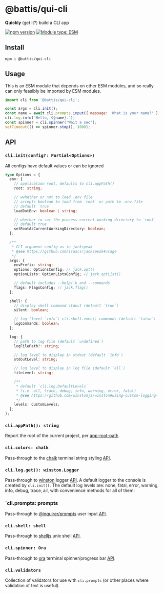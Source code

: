 # @battis/qui-cli

**Quickly** (get it?) build a CLI app

[![npm version](https://badge.fury.io/js/@battis%2Fqui-cli.svg)](https://badge.fury.io/js/@battis%2Fqui-cli)
[![Module type: ESM](https://img.shields.io/badge/module%20type-esm-brightgreen)](https://nodejs.org/api/esm.html)

## Install

`npm i @battis/qui-cli`

## Usage

This is an ESM module that depends on other ESM modules, and so really can only feasibly be imported by ESM modules.

```js
import cli from '@battis/qui-cli';

const args = cli.init();
const name = await cli.prompts.input({ message: 'What is your name?' });
cli.log.info(`Hello, ${name}.`);
const spinner = cli.spinner('Wait a sec');
setTimeout(() => spinner.stop(), 1000);
```

## API

### `cli.init(config?: Partial<Options>)`

All configs have default values or can be ignored

```ts
type Options = {
  env: {
    // application root, defaults to cli.appPath()
    root: string;

    // wwhether or not to load .env file
    // accepts boolean to load from `root` or path to .env file
    // default `true`
    loadDotEnv: boolean | string;

    // whether to set the process current working directory to `root`
    // default true
    setRootAsCurrentWorkingDirectory: boolean;
  };

  /**
   * CLI argument config as in jackspeak
   * @see https://github.com/isaacs/jackspeak#usage
   */
  args: {
    envPrefix: string;
    options: OptionsConfig; // jack.opt()
    optionLists: OptionListsConfig; // jack.optList()

    // default includes --help/-h and --commands
    flags: FlagsConfig; // jack.flag()
  };

  shell: {
    // display shell command stdout (default `true`)
    silent: boolean;

    // log (level `info`) cli.shell.exec() commands (default `false`)
    logCommands: boolean;
  };

  log: {
    // path to log file (default `undefined`)
    logFilePath?: string;

    // log level to display in stdout (default `info`)
    stdoutLevel: string;

    // log level to display in log file (default `all`)
    fileLevel: string;

    /**
     * default `cli.log.DefaultLevels`
     * (i.e. all, trace, debug, info, warning, error, fatal)
     * @see https://github.com/winstonjs/winston#using-custom-logging-levels
     */
    levels: CustomLevels;
  };
};
```

### `cli.appPath(): string`

Report the root of the current project, per [app-root-path](https://www.npmjs.com/package/app-root-path).

### `cli.colors: chalk`

Pass-through to the [chalk](https://www.npmjs.com/package/chalk) terminal string styling [API](https://github.com/chalk/chalk#usage).

### `cli.log.get(): winston.Logger`

Pass-through to [winston](https://www.npmjs.com/package/winston) logger [API](https://github.com/winstonjs/winston#usage). A default logger to the console is created by `cli.init()`. The default log levels are: none, fatal, error, warning, info, debug, trace, all, with convenience methods for all of them:

### `cli.prompts: prompts

Pass-through to [@inquirer/prompts](https://www.npmjs.com/package/@inquirer/prompts) user input [API](https://github.com/SBoudrias/Inquirer.js/blob/master/packages/prompts/README.md).

### `cli.shell: shell`

Pass-through to [shelljs](https://www.npmjs.com/package/shelljs) unix shell [API](https://github.com/shelljs/shelljs#command-reference).

### `cli.spinner: Ora`

Pass-through to [ora](https://www.npmjs.com/package/ora) terminal spinner/progress bar [API](https://github.com/sindresorhus/ora#usage).

### `cli.validators`

Collection of validators for use with `cli.prompts` (or other places where validation of text is useful).
